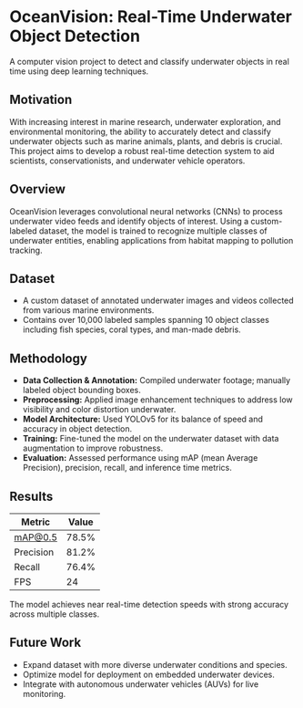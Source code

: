 # OceanVision: Real-Time Underwater Object Detection

A computer vision project to detect and classify underwater objects in real time using deep learning techniques.

## Motivation

With increasing interest in marine research, underwater exploration, and environmental monitoring, the ability to accurately detect and classify underwater objects such as marine animals, plants, and debris is crucial. This project aims to develop a robust real-time detection system to aid scientists, conservationists, and underwater vehicle operators.

## Overview

OceanVision leverages convolutional neural networks (CNNs) to process underwater video feeds and identify objects of interest. Using a custom-labeled dataset, the model is trained to recognize multiple classes of underwater entities, enabling applications from habitat mapping to pollution tracking.

## Dataset

- A custom dataset of annotated underwater images and videos collected from various marine environments.  
- Contains over 10,000 labeled samples spanning 10 object classes including fish species, coral types, and man-made debris.

## Methodology

- **Data Collection & Annotation:** Compiled underwater footage; manually labeled object bounding boxes.  
- **Preprocessing:** Applied image enhancement techniques to address low visibility and color distortion underwater.  
- **Model Architecture:** Used YOLOv5 for its balance of speed and accuracy in object detection.  
- **Training:** Fine-tuned the model on the underwater dataset with data augmentation to improve robustness.  
- **Evaluation:** Assessed performance using mAP (mean Average Precision), precision, recall, and inference time metrics.

## Results

| Metric    | Value    |
|-----------|----------|
| mAP@0.5   | 78.5%    |
| Precision | 81.2%    |
| Recall    | 76.4%    |
| FPS       | 24       |

The model achieves near real-time detection speeds with strong accuracy across multiple classes.

## Future Work

- Expand dataset with more diverse underwater conditions and species.  
- Optimize model for deployment on embedded underwater devices.  
- Integrate with autonomous underwater vehicles (AUVs) for live monitoring.
